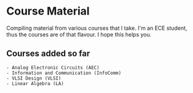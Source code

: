 # Course Material

Compiling material from various courses that I take. I'm an ECE student, thus the courses are of that flavour. I hope this helps you.

## Courses added so far

```
- Analog Electronic Circuits (AEC)
- Information and Communication (InfoComm)
- VLSI Design (VLSI)
- Linear Algebra (LA)
```
